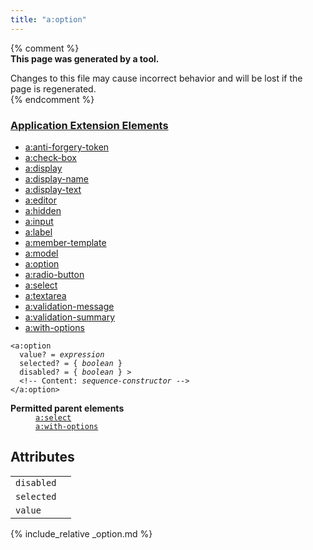 ```yaml
---
title: "a:option"
---
```


{% comment %}  
**This page was generated by a tool.**  

Changes to this file may cause incorrect behavior and will be lost if the page is
regenerated.  
{% endcomment %}

<nav role="navigation" class="browser">
   <div>
      <h3><a href=".">Application Extension Elements</a></h3>
      <ul>
         <li><a href="anti-forgery-token.html">a:anti-forgery-token</a></li>
         <li><a href="check-box.html">a:check-box</a></li>
         <li><a href="display.html">a:display</a></li>
         <li><a href="display-name.html">a:display-name</a></li>
         <li><a href="display-text.html">a:display-text</a></li>
         <li><a href="editor.html">a:editor</a></li>
         <li><a href="hidden.html">a:hidden</a></li>
         <li><a href="input.html">a:input</a></li>
         <li><a href="label.html">a:label</a></li>
         <li><a href="member-template.html">a:member-template</a></li>
         <li><a href="model.html">a:model</a></li>
         <li><a href="option.html" class="active">a:option</a></li>
         <li><a href="radio-button.html">a:radio-button</a></li>
         <li><a href="select.html">a:select</a></li>
         <li><a href="textarea.html">a:textarea</a></li>
         <li><a href="validation-message.html">a:validation-message</a></li>
         <li><a href="validation-summary.html">a:validation-summary</a></li>
         <li><a href="with-options.html">a:with-options</a></li>
      </ul>
   </div>
</nav>
<div class="ref-element-syntax language-xml highlighter-rouge"><pre class="highlight"><code><span class="nt">&lt;a:option</span>
  <span>value</span>? = <i title="Expression.">expression</i>
  <span>selected</span>? = { <i title="One of the values &#34;yes&#34;, &#34;no&#34;, &#34;true&#34;, &#34;false&#34;, &#34;1&#34; or &#34;0&#34;.">boolean</i> }
  <span>disabled</span>? = { <i title="One of the values &#34;yes&#34;, &#34;no&#34;, &#34;true&#34;, &#34;false&#34;, &#34;1&#34; or &#34;0&#34;.">boolean</i> } &gt;
  &lt;!-- Content: <i>sequence-constructor</i> --&gt;
<span class="nt">&lt;/a:option&gt;</span></code></pre></div>
<dl>
   <dt><b>Permitted parent elements</b></dt>
   <dd><a href="select.html"><code>a:select</code></a></dd>
   <dd><a href="with-options.html"><code>a:with-options</code></a></dd>
</dl>
<h2 id="attributes">Attributes</h2>
<div class="table-responsive">
   <table class="ref-attribs">
      <tr>
         <td><code>disabled</code></td>
         <td></td>
      </tr>
      <tr>
         <td><code>selected</code></td>
         <td></td>
      </tr>
      <tr>
         <td><code>value</code></td>
         <td></td>
      </tr>
   </table>
</div>

{% include_relative _option.md %}
